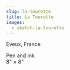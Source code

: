 ```yaml
---
slug: la-tourette
title: La Tourette
images:
  - sketch-la-tourette
---
```

Éveux, France

Pen and ink  
8" × 8"